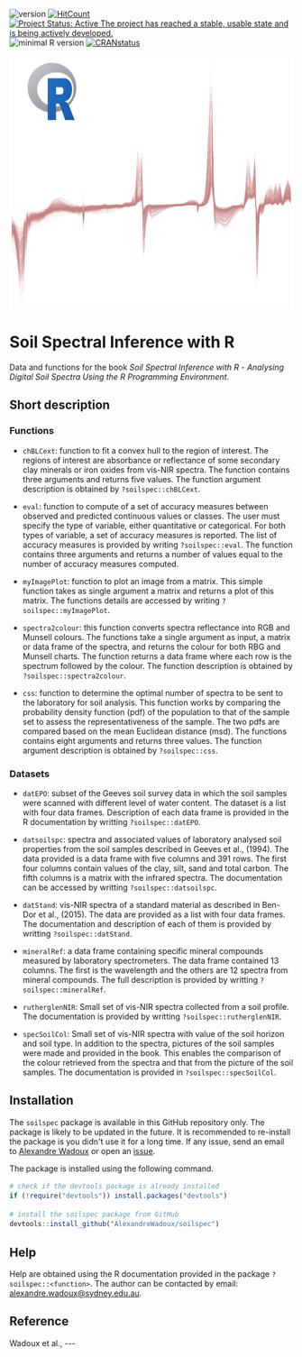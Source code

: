 ![version](https://img.shields.io/badge/version-0.1.0-blue)
[![HitCount](http://hits.dwyl.com/{AlexandreWadoux}/{soilspec}.svg)](http://hits.dwyl.com/{AlexandreWadoux}/{soilspec})
[![Project Status: Active The project has reached a stable, usable state and is being actively developed.](https://www.repostatus.org/badges/latest/active.svg)](https://www.repostatus.org/#active)
![minimal R version](https://img.shields.io/badge/R%3E%3D-3.2.4-6666ff.svg)
[![CRANstatus](https://www.r-pkg.org/badges/version/soilspec)](https://cran.r-project.org/package=soilspec)

<a href="url"><img src="https://github.com/AlexandreWadoux/soilspec/blob/master/drawing.png" align="centre" height="450" width="900" ></a>

# Soil Spectral Inference with R

Data and functions for the book *Soil Spectral Inference with R* - *Analysing Digital Soil Spectra Using the R Programming Environment*. 

## Short description
### Functions

* `chBLCext`: function to fit a convex hull to the region of interest. The regions of interest are absorbance or reflectance of some secondary clay minerals or iron oxides from vis-NIR spectra. The function contains three arguments and returns five values. The function argument description is obtained by `?soilspec::chBLCext`.

* `eval`: function to compute of a set of accuracy measures between observed and predicted continuous values or classes. The user must specify the type of variable, either quantitative or categorical. For both types of variable, a set of accuracy measures is reported. The list of accuracy measures is provided by writing `?soilspec::eval`. The function contains three arguments and returns a number of values equal to the number of accuracy measures computed. 

* `myImagePlot`: function to plot an image from a matrix. This simple function takes as single argument a matrix and returns a plot of this matrix. The functions details are accessed by writing `?soilspec::myImagePlot`.

* `spectra2colour`: this function converts spectra reflectance into RGB and Munsell colours. The functions take a single argument as input, a matrix or data frame of the spectra, and returns the colour for both RBG and Munsell charts. The function returns a data frame where each row is the spectrum followed by the colour. The function description is obtained by `?soilspec::spectra2colour`.

* `css`: function to determine the optimal number of spectra to be sent to the laboratory for soil analysis. This function works by comparing the probability density function (pdf) of the population to that of the sample set to assess the representativeness of the sample. The two pdfs are compared based on the mean Euclidean distance (msd). The functions contains eight arguments and returns three values. The function argument description is obtained by `?soilspec::css`. 

### Datasets

* `datEPO`: subset of the Geeves soil survey data in which the soil samples were scanned with different level of water content. The dataset is a list with four data frames. Description of each data frame is provided in the R documentation by writting `?soilspec::datEPO`.  

* `datsoilspc`: spectra and associated values of laboratory analysed soil properties from the soil samples described in Geeves et al., (1994). The data provided is a data frame with five columns and 391 rows. The first four columns contain values of the clay, silt, sand and total carbon. The fifth columns is a matrix with the infrared spectra. The documentation can be accessed by writting `?soilspec::datsoilspc`. 

* `datStand`: vis-NIR spectra of a standard material as described in Ben-Dor et al., (2015). The data are provided as a list with four data frames. The documentation and description of each of them is provided by writting `?soilspec::datStand`. 

* `mineralRef`: a data frame containing specific mineral compounds measured by laboratory spectrometers. The data frame contained 13 columns. The first is the wavelength and the others are 12 spectra from mineral compounds. The full description is provided by writting `?soilspec::mineralRef`. 

* `rutherglenNIR`: Small set of vis-NIR spectra collected from a soil profile. The documentation is provided by writting `?soilspec::rutherglenNIR`. 

* `specSoilCol`: Small set of vis-NIR spectra with value of the soil horizon and soil type. In addition to the spectra, pictures of the soil samples were made and provided in the book. This enables the comparison of the colour retrieved from the spectra and that from the picture of the soil samples. The documentation is provided in `?soilspec::specSoilCol`. 

## Installation
The `soilspec` package is available in this GitHub repository only. The package is likely to be updated in the future. It is recommended to re-install the package is you didn't use it for a long time. If any issue, send an email to [Alexandre Wadoux](mailto:alexandre.wadoux@sydney.edu.au) or open an [issue](https://github.com/AlexandreWadoux/soilspec/issues). 

The package is installed using the following command. 
```R
# check if the devtools package is already installed
if (!require("devtools")) install.packages("devtools")

# install the soilspec package from GitHub
devtools::install_github("AlexandreWadoux/soilspec")
```

## Help
Help are obtained using the R documentation provided in the package `?soilspec::<function>`. 
The author can be contacted by email: alexandre.wadoux@sydney.edu.au. 

## Reference
Wadoux et al., ---
